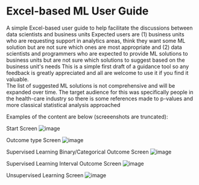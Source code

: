 # Excel-based ML User Guide
A simple Excel-based user guide to help facilitate the discussions between data scientists and business units
Expected users are (1) business units who are requesting support in analytics areas, think they want some ML solution but are not sure which ones are most appropriate and (2) data scientists and programmers who are expected to provide ML solutions to business units but are not sure which solutions to suggest based on the business unit's needs
This is a simple first draft of a guidance tool so any feedback is greatly appreciated and all are welcome to use it if you find it valuable.  
The list of suggested ML solutions is not comprehensive and will be expanded over time.
The target audience for this was specifically people in the health-care industry so there is some references made to p-values and more classical statistical analysis approached

Examples of the content are below (screeenshots are truncated):

Start Screen
![image](https://user-images.githubusercontent.com/25888953/51258007-eb897400-1976-11e9-9837-fea08da5b024.PNG)

Outcome type Screen
![image](https://user-images.githubusercontent.com/25888953/51259375-00b3d200-197a-11e9-98e7-6063f97975b1.PNG)

Supervised Learning Binary/Categorical Outcome Screen
![image](https://user-images.githubusercontent.com/25888953/51259542-62743c00-197a-11e9-9912-71bbf06da016.PNG)

Supervised Learning Interval Outcome Screen
![image](https://user-images.githubusercontent.com/25888953/51259562-6ef89480-197a-11e9-9612-3cbcd6333968.PNG)

Unsupervised Learning Screen
![image](https://user-images.githubusercontent.com/25888953/51259597-7e77dd80-197a-11e9-91f2-8840fe92f06a.PNG)
